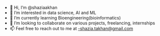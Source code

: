 - 👋 Hi, I’m @shaziaakhan
- 👀 I’m interested in data science, AI and ML
- 🌱 I’m currently learning Bioengineering(bioinformatics)
- 💞️ I’m looking to collaborate on various projects, freelancing, internships
- 📫 Feel free to reach out to me at -shazia.takhan@gmail.com

<!---
shaziaakhan/shaziaakhan is a ✨ special ✨ repository because its `README.md` (this file) appears on your GitHub profile.
You can click the Preview link to take a look at your changes.
--->
